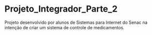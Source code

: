# Projeto_Integrador_Parte_2
 Projeto desenvolvido por alunos de Sistemas para Internet do Senac na intenção de criar um sistema de controle de medicamentos.  
